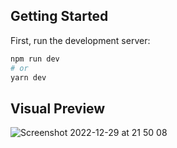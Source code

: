 ## Getting Started

First, run the development server:

```bash
npm run dev
# or
yarn dev
```

## Visual Preview

![Screenshot 2022-12-29 at 21 50 08](https://user-images.githubusercontent.com/89834824/210009876-8ace7ed0-1a2e-4317-b0a4-439eab269ec7.png)
